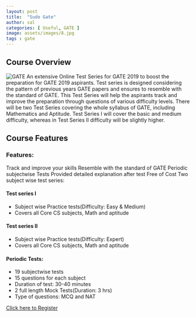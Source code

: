 ```yaml
---
layout: post
title:  "Sudo Gate"
author: sal
categories: [ Useful, GATE ]
image: assets/images/8.jpg
tags : gate
---
```


## Course Overview
![GATE](/blog/img/gate.png "GATE")
An extensive Online Test Series for GATE 2019 to boost the preparation for GATE 2019 aspirants. Test series is designed considering the
pattern of previous years GATE papers and ensures to resemble with the standard of GATE. This Test Series will help the aspirants track and
improve the preparation through questions of various difficulty levels. There will be two Test Series covering the whole syllabus of GATE, 
including Mathematics and Aptitude. Test Series I will cover the basic and medium difficulty, whereas in Test Series II difficulty will be
slightly higher.


## Course Features

### Features:

Track and improve your skills
Resemble with the standard of GATE
Periodic subjectwise Tests
Provided detailed explanation after test
Free of Cost
Two subject wise test series:

#### Test series I

- Subject wise Practice tests(Difficulty: Easy & Medium)
- Covers all Core CS subjects, Math and aptitude

#### Test series II

- Subject wise Practice tests(Difficulty: Expert)
- Covers all Core CS subjects, Math and aptitude

#### Periodic Tests:        

- 19 subjectwise tests
- 15 questions for each subject
- Duration of test: 30-40 minutes
- 2 full length Mock Tests(Duration: 3 hrs)
- Type of questions: MCQ and NAT


[Click here to Register](https://practice.geeksforgeeks.org/courses/sudo-gate)

